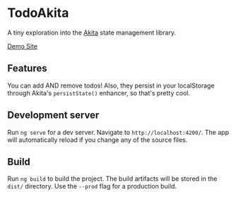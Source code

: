# TodoAkita

A tiny exploration into the [Akita](https://github.com/datorama/akita) state management library.

[Demo Site](http://todo-akita.prettycool.link/)

## Features

You can add AND remove todos! Also, they persist in your localStorage through Akita's `persistState()` enhancer, so that's pretty cool.

## Development server

Run `ng serve` for a dev server. Navigate to `http://localhost:4200/`. The app will automatically reload if you change any of the source files.

## Build

Run `ng build` to build the project. The build artifacts will be stored in the `dist/` directory. Use the `--prod` flag for a production build.
